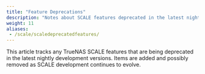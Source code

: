 ```yaml
---
title: "Feature Deprecations"
description: "Notes about SCALE features deprecated in the latest nightly releases."
weight: 11
aliases:
 - /scale/scaledeprecatedfeatures/
---
```


This article tracks any TrueNAS SCALE features that are being deprecated in the latest nightly development versions.
Items are added and possibly removed as SCALE development continues to evolve.
